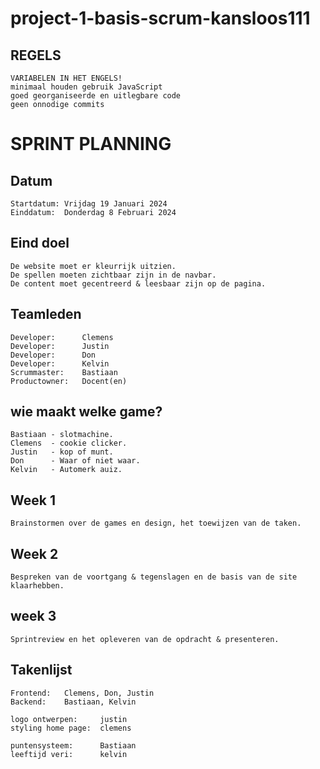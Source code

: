 #   project-1-basis-scrum-kansloos111

##  **REGELS**
    VARIABELEN IN HET ENGELS!
    minimaal houden gebruik JavaScript
    goed georganiseerde en uitlegbare code
    geen onnodige commits

#   **SPRINT PLANNING**


##  **Datum**
    Startdatum: Vrijdag 19 Januari 2024
    Einddatum:  Donderdag 8 Februari 2024
    
##  **Eind doel**
    De website moet er kleurrijk uitzien.
    De spellen moeten zichtbaar zijn in de navbar.
    De content moet gecentreerd & leesbaar zijn op de pagina.    

##  **Teamleden**
    Developer:      Clemens
    Developer:      Justin
    Developer:      Don
    Developer:      Kelvin
    Scrummaster:    Bastiaan
    Productowner:   Docent(en)

##  **wie maakt welke game?**
    Bastiaan - slotmachine.
    Clemens  - cookie clicker.
    Justin   - kop of munt.
    Don      - Waar of niet waar.
    Kelvin   - Automerk auiz.

##  **Week 1**
    Brainstormen over de games en design, het toewijzen van de taken.

##  **Week 2**
    Bespreken van de voortgang & tegenslagen en de basis van de site klaarhebben.

##  **week 3**
    Sprintreview en het opleveren van de opdracht & presenteren.

##  **Takenlijst**
    Frontend:   Clemens, Don, Justin
    Backend:    Bastiaan, Kelvin

    logo ontwerpen:     justin
    styling home page:  clemens
    
    puntensysteem:      Bastiaan
    leeftijd veri:      kelvin
